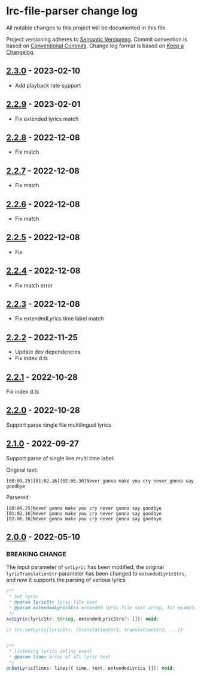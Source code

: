 # lrc-file-parser change log

All notable changes to this project will be documented in this file.

Project versioning adheres to [Semantic Versioning](http://semver.org/).
Commit convention is based on [Conventional Commits](http://conventionalcommits.org).
Change log format is based on [Keep a Changelog](http://keepachangelog.com/).

## [2.3.0](https://github.com/lyswhut/lrc-file-parser/compare/v2.2.9...v2.3.0) - 2023-02-10

- Add playback rate support

## [2.2.9](https://github.com/lyswhut/lrc-file-parser/compare/v2.2.8...v2.2.9) - 2023-02-01

- Fix extended lyrics match

## [2.2.8](https://github.com/lyswhut/lrc-file-parser/compare/v2.2.7...v2.2.8) - 2022-12-08

- Fix match

## [2.2.7](https://github.com/lyswhut/lrc-file-parser/compare/v2.2.6...v2.2.7) - 2022-12-08

- Fix match

## [2.2.6](https://github.com/lyswhut/lrc-file-parser/compare/v2.2.5...v2.2.6) - 2022-12-08

- Fix match

## [2.2.5](https://github.com/lyswhut/lrc-file-parser/compare/v2.2.4...v2.2.5) - 2022-12-08

- Fix

## [2.2.4](https://github.com/lyswhut/lrc-file-parser/compare/v2.2.3...v2.2.4) - 2022-12-08

- Fix match error

## [2.2.3](https://github.com/lyswhut/lrc-file-parser/compare/v2.2.2...v2.2.3) - 2022-12-08

- Fix extendedLyrics time label match

## [2.2.2](https://github.com/lyswhut/lrc-file-parser/compare/v2.2.1...v2.2.2) - 2022-11-25

- Update dev dependencies
- Fix index.d.ts

## [2.2.1](https://github.com/lyswhut/lrc-file-parser/compare/v2.2.0...v2.2.1) - 2022-10-28

Fix index.d.ts

## [2.2.0](https://github.com/lyswhut/lrc-file-parser/compare/v2.1.0...v2.2.0) - 2022-10-28

Support parse single file multilingual lyrics

## [2.1.0](https://github.com/lyswhut/lrc-file-parser/compare/v2.0.0...v2.1.0) - 2022-09-27

Support parse of single line multi time label:

Original text:

```text
[00:09.25][01:02.16][02:06.30]Never gonna make you cry never gonna say goodbye
```

Parsered:

```text
[00:09.25]Never gonna make you cry never gonna say goodbye
[01:02.16]Never gonna make you cry never gonna say goodbye
[02:06.30]Never gonna make you cry never gonna say goodbye
```

## [2.0.0](https://github.com/lyswhut/lrc-file-parser/compare/v1.2.7...v2.0.0) - 2022-05-10

### BREAKING CHANGE

The input parameter of `setLyric` has been modified, the original `lyricTranslationStr` parameter has been changed to `extendedLyricStrs`, and now it supports the parsing of various lyrics

```js
/**
 * Set lyric
 * @param lyricStr lyric file text
 * @param extendedLyricStrs extended lyric file text array, for example lyric translations
 */
setLyric(lyricStr: String, extendedLyricStrs?: []): void;

// lrc.setLyric(lyricStr, [translationStr1, translationStr2, ...])


/**
 * listening lyrics seting event
 * @param lines array of all lyric text
 */
onSetLyric(lines: lines[{ time, text, extendedLyrics }]): void;

```
